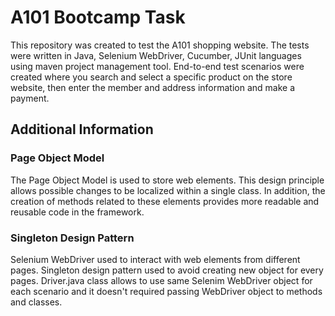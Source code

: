 # A101 Bootcamp Task

This repository was created to test the A101 shopping website. The tests were written in Java, Selenium WebDriver, Cucumber, JUnit languages using maven project management tool. End-to-end test scenarios were created where you search and select a specific product on the store website, then enter the member and address information and make a payment.

## Additional Information 
### Page Object Model

The Page Object Model is used to store web elements. This design principle allows possible changes to be localized within a single class.  In addition, the creation of methods related to these elements provides more readable and reusable code in the framework.

### Singleton Design Pattern

Selenium WebDriver used to interact with web elements from different pages. Singleton design pattern used to avoid creating new object for every pages. Driver.java class allows to use same Selenim WebDriver object for each scenario and it doesn't required passing WebDriver object to methods and classes.
